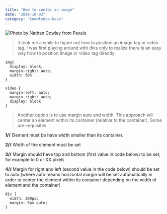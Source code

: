 ```yaml
---
title: "How to center an image"
date: "2019-10-03"
category: "knowledge-base"
---
```


![](https://i.imgur.com/Iy5iZXG.jpg "Photo by Nathan Cowley from Pexels")

> It took me a while to figure out how to position an image tag or video tag. I was first playing around with divs only to realize there is an easy way how to position image or video tag directly
```
img{
  display: block;
  margin-right: auto;
  width: 50%
}
```
```
video {
  margin-left: auto;
  margin-right: auto;
  display: block
}
```

> Another option is to use margin auto and width. This approach will center an element within its container (relative to the container). Some pre-requisites: 

**1//** Element must be have width smaller than its container. 

**2//** Width of the element must be set

**3//** Margin should have top and bottom (first value in code below) to be set, for example to 0 or XX pixels

**4//** Margin for right and left (second value in the code below) should be set to auto (where auto means horizontal margin will be set automatically in order to center the element within its container depending on the width of element and the container)

```
div {
  width: 300px:
  margin: 0px auto;
}
```
